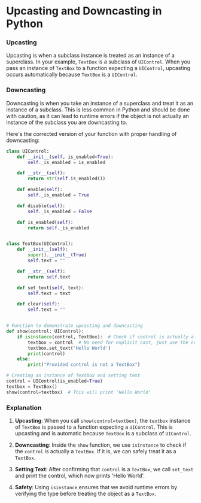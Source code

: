 # Upcasting and Downcasting in Python

### Upcasting
Upcasting is when a subclass instance is treated as an instance of a superclass. In your example, `TextBox` is a subclass of `UIControl`. When you pass an instance of `TextBox` to a function expecting a `UIControl`, upcasting occurs automatically because `TextBox` is a `UIControl`.

### Downcasting
Downcasting is when you take an instance of a superclass and treat it as an instance of a subclass. This is less common in Python and should be done with caution, as it can lead to runtime errors if the object is not actually an instance of the subclass you are downcasting to.

Here's the corrected version of your function with proper handling of downcasting:

```python
class UIControl:
    def __init__(self, is_enabled=True):
        self._is_enabled = is_enabled

    def __str__(self):
        return str(self.is_enabled())

    def enable(self):
        self._is_enabled = True

    def disable(self):
        self._is_enabled = False

    def is_enabled(self):
        return self._is_enabled


class TextBox(UIControl):
    def __init__(self):
        super().__init__(True)
        self.text = ""

    def __str__(self):
        return self.text

    def set_text(self, text):
        self.text = text

    def clear(self):
        self.text = ""


# Function to demonstrate upcasting and downcasting
def show(control: UIControl):
    if isinstance(control, TextBox):  # Check if control is actually a TextBox (downcasting)
        textbox = control  # No need for explicit cast, just use the control as a TextBox
        textbox.set_text('Hello World')
        print(control)
    else:
        print("Provided control is not a TextBox")

# Creating an instance of TextBox and setting text
control = UIControl(is_enabled=True)
textbox = TextBox()
show(control=textbox)  # This will print 'Hello World'
```

### Explanation

1. **Upcasting**: When you call `show(control=textbox)`, the `textbox` instance of `TextBox` is passed to a function expecting a `UIControl`. This is upcasting and is automatic because `TextBox` is a subclass of `UIControl`.

2. **Downcasting**: Inside the `show` function, we use `isinstance` to check if the `control` is actually a `TextBox`. If it is, we can safely treat it as a `TextBox`. 

3. **Setting Text**: After confirming that `control` is a `TextBox`, we call `set_text` and print the control, which now prints 'Hello World'.

4. **Safety**: Using `isinstance` ensures that we avoid runtime errors by verifying the type before treating the object as a `TextBox`.

